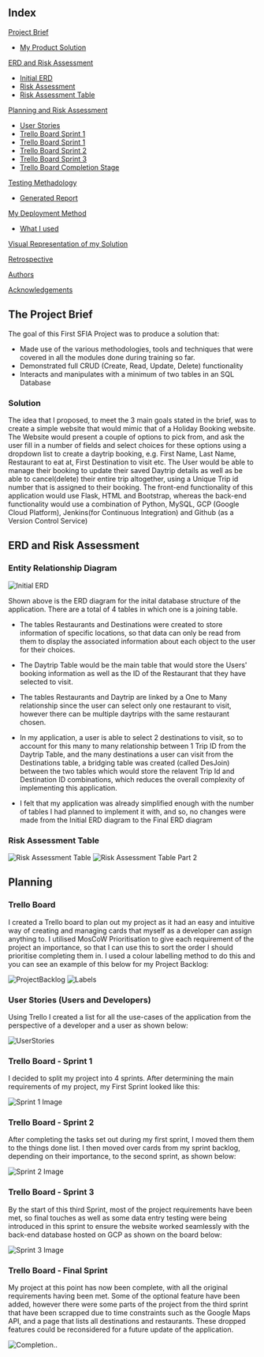 ## Index
[Project Brief](#brief)
   * [My Product Solution](#mysolution)
   
[ERD and Risk Assessment](#erdrisk)
   * [Initial ERD](#erd)
   * [Risk Assessment](#riskassess)
   * [Risk Assessment Table](#risktable)
   

[Planning and Risk Assessment](#Planning)
   * [User Stories](#userstories)
   * [Trello Board Sprint 1](#spr1)
   * [Trello Board Sprint 1](#spr1)
   * [Trello Board Sprint 2](#spr2)
   * [Trello Board Sprint 3](#spr3)
   * [Trello Board Completion Stage](#sprF)
	
[Testing Methadology](#testingmethod)
   * [Generated Report](#testingreport)
     
[My Deployment Method](#deploymentmethod)
   * [What I used](#techused)

[Visual Representation of my Solution](#visrep)

[Retrospective](#improve)

[Authors](#authorsinv)

[Acknowledgements](#acknowledgements)

<a name="brief"></a>
## The Project Brief

The goal of this First SFIA Project was to produce a solution that:
* Made use of the various methodologies, tools and techniques that were covered in all the modules done during training so far.
* Demonstrated full CRUD (Create, Read, Update, Delete) functionality
* Interacts and manipulates with a minimum of two tables in an SQL Database


<a name="mysolution"></a>
### Solution

The idea that I proposed, to meet the 3 main goals stated in the brief, was to create a simple website that would mimic that of a Holiday Booking website. 
The Website would present a couple of options to pick from, and ask the user fill in a number of fields and select choices for these options using a dropdown list to create a daytrip booking, e.g. First Name, Last Name, Restaurant to eat at, First Destination to visit etc. 
The User would be able to manage their booking to update their saved Daytrip details as well as be able to cancel(delete) their entire trip altogether, using a Unique Trip id number that is assigned to their booking.
The front-end functionality of this application would use Flask, HTML and Bootstrap, whereas the back-end functionality would use a combination of Python, MySQL, GCP (Google Cloud Platform), Jenkins(for Continuous Integration) and Github (as a Version Control Service)


<a name="erdrisk"></a>
## ERD and Risk Assessment

<a name="erd"></a>
### Entity Relationship Diagram
![Initial ERD](/images/ERD.PNG)

Shown above is the ERD diagram for the inital database structure of the application. There are a total of 4 tables in which one is a joining table. 

* The tables Restaurants and Destinations were created to store information of specific locations, so that data can only be read from them to display the associated information about each object to the user for their choices.

* The Daytrip Table would be the main table that would store the Users' booking information as well as the ID of the Restaurant that they have selected to visit. 

* The tables Restaurants and Daytrip are linked by a One to Many relationship since the user can select only one restaurant to visit, however there can be multiple daytrips with the same restaurant chosen.

* In my application, a user is able to select 2 destinations to visit, so to account for this many to many relationship between 1 Trip ID from the Daytrip Table, and the many destinations a user can visit from the Destinations table, a bridging table was created (called DesJoin) between the two tables which would store the relavent Trip Id and Destination ID combinations, which reduces the overall complexity of implementing this application.

* I felt that my application was already simplified enough with the number of tables I had planned to implement it with, and so, no changes were made from the Initial ERD diagram to the Final ERD diagram

<a name="Risk"></a>
### Risk Assessment Table
![Risk Assessment Table](/images/risktable1.jpg)
![Risk Assessment Table Part 2](/images/risktable2.jpg)

<a name="Planning"></a>
## Planning 
### Trello Board

I created a Trello board to plan out my project as it had an easy and intuitive way of creating and managing cards that myself as a developer can assign anything to. I utilised MosCoW Prioritisation to give each requirement of the project an importance, so that I can use this to sort the order I should prioritise completing them in. I used a colour labelling method to do this and you can see an example of this below for my Project Backlog:

![ProjectBacklog](/images/projectbacklog.PNG) ![Labels](/images/MoSCoWLabels.jpg)

<a name="userstories"></a>
### User Stories (Users and Developers)

Using Trello I created a list for all the use-cases of the application from the perspective of a developer and a user as shown below:

![UserStories](/images/Userstories.PNG)

<a name="spr1"></a>
### Trello Board - Sprint 1

I decided to split my project into 4 sprints. After determining the main requirements of my project, my First Sprint looked like this:

![Sprint 1 Image](/images/sprint1.PNG)

<a name="spr2"></a>
### Trello Board - Sprint 2

After completing the tasks set out during my first sprint, I moved them them to the things done list. I then moved over cards from my sprint backlog, depending on their importance, to the second sprint, as shown below:

![Sprint 2 Image](/images/sprint2.PNG)

<a name="spr3"></a>
### Trello Board - Sprint 3

By the start of this third Sprint, most of the project requirements have been met, so final touches as well as some data entry testing were being introduced in this sprint to ensure the website worked seamlessly with the back-end database hosted on GCP as shown on the board below:

![Sprint 3 Image](/images/sprint3.PNG)

<a name="sprF"></a>
### Trello Board - Final Sprint

My project at this point has now been complete, with all the original requirements having been met. Some of the optional feature have been added, however there were some parts of the project from the third sprint that have been scrapped due to time constraints such as the Google Maps API, and a page that lists all destinations and restaurants. These dropped features could be reconsidered for a future update of the application.

![Completion..](/images/finalsprint.PNG)